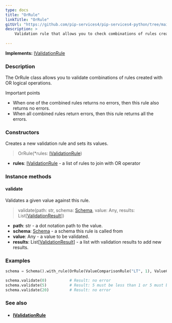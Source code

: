 ```yaml
---
type: docs
title: "OrRule"
linkTitle: "OrRule"
gitUrl: "https://github.com/pip-services4/pip-services4-python/tree/main/pip-services4-data-python"
description: >
    Validation rule that allows you to check combinations of rules created with OR logical operations.
    
---
```


**Implements:** [IValidationRule](../ivalidation_rule)

### Description

The OrRule class allows you to validate combinations of rules created with OR logical operations.

Important points

- When one of the combined rules returns no errors, then this rule also returns no errors.
- When all combined rules return errors, then this rule returns all the errors.

### Constructors
Creates a new validation rule and sets its values.

> OrRule(*rules: [IValidationRule](../ivalidation_rule))

- **rules**: [IValidationRule](../ivalidation_rule) - a list of rules to join with OR operator    

### Instance methods

#### validate
Validates a given value against this rule.

> validate(path: str, schema: [Schema](../schema), value: Any, results: List[[ValidationResult](../validation_result)])

- **path**: str - a dot notation path to the value.
- **schema**: [Schema](../schema) - a schema this rule is called from
- **value**: Any - a value to be validated.
- **results**: List[[ValidationResult](../validation_result)] - a list with validation results to add new results.

### Examples

```python
schema = Schema().with_rule(OrRule(ValueComparisonRule("LT", 1), ValueComparisonRule("GT", 10)))

schema.validate(0)          # Result: no error
schema.validate(5)          # Result: 5 must be less than 1 or 5 must be more than 10
schema.validate(20)         # Result: no error
```

### See also
- #### [IValidationRule](../ivalidation_rule)
